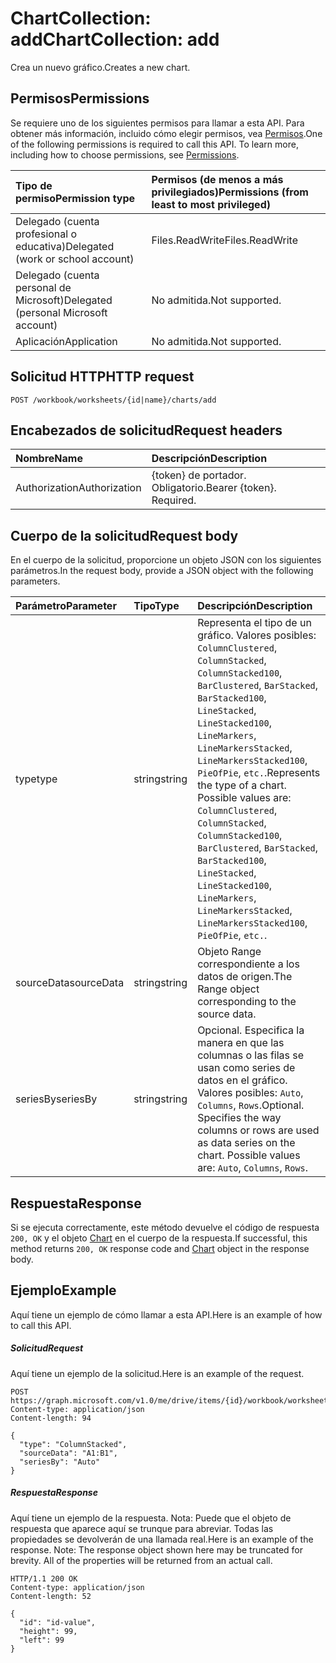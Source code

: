 # <a name="chartcollection-add"></a><span data-ttu-id="70401-101">ChartCollection: add</span><span class="sxs-lookup"><span data-stu-id="70401-101">ChartCollection: add</span></span>

<span data-ttu-id="70401-102">Crea un nuevo gráfico.</span><span class="sxs-lookup"><span data-stu-id="70401-102">Creates a new chart.</span></span>
## <a name="permissions"></a><span data-ttu-id="70401-103">Permisos</span><span class="sxs-lookup"><span data-stu-id="70401-103">Permissions</span></span>
<span data-ttu-id="70401-p101">Se requiere uno de los siguientes permisos para llamar a esta API. Para obtener más información, incluido cómo elegir permisos, vea [Permisos](../../../concepts/permissions_reference.md).</span><span class="sxs-lookup"><span data-stu-id="70401-p101">One of the following permissions is required to call this API. To learn more, including how to choose permissions, see [Permissions](../../../concepts/permissions_reference.md).</span></span>

|<span data-ttu-id="70401-106">Tipo de permiso</span><span class="sxs-lookup"><span data-stu-id="70401-106">Permission type</span></span>      | <span data-ttu-id="70401-107">Permisos (de menos a más privilegiados)</span><span class="sxs-lookup"><span data-stu-id="70401-107">Permissions (from least to most privileged)</span></span>              |
|:--------------------|:---------------------------------------------------------|
|<span data-ttu-id="70401-108">Delegado (cuenta profesional o educativa)</span><span class="sxs-lookup"><span data-stu-id="70401-108">Delegated (work or school account)</span></span> | <span data-ttu-id="70401-109">Files.ReadWrite</span><span class="sxs-lookup"><span data-stu-id="70401-109">Files.ReadWrite</span></span>    |
|<span data-ttu-id="70401-110">Delegado (cuenta personal de Microsoft)</span><span class="sxs-lookup"><span data-stu-id="70401-110">Delegated (personal Microsoft account)</span></span> | <span data-ttu-id="70401-111">No admitida.</span><span class="sxs-lookup"><span data-stu-id="70401-111">Not supported.</span></span>    |
|<span data-ttu-id="70401-112">Aplicación</span><span class="sxs-lookup"><span data-stu-id="70401-112">Application</span></span> | <span data-ttu-id="70401-113">No admitida.</span><span class="sxs-lookup"><span data-stu-id="70401-113">Not supported.</span></span> |

## <a name="http-request"></a><span data-ttu-id="70401-114">Solicitud HTTP</span><span class="sxs-lookup"><span data-stu-id="70401-114">HTTP request</span></span>
<!-- { "blockType": "ignored" } -->
```http
POST /workbook/worksheets/{id|name}/charts/add

```
## <a name="request-headers"></a><span data-ttu-id="70401-115">Encabezados de solicitud</span><span class="sxs-lookup"><span data-stu-id="70401-115">Request headers</span></span>
| <span data-ttu-id="70401-116">Nombre</span><span class="sxs-lookup"><span data-stu-id="70401-116">Name</span></span>       | <span data-ttu-id="70401-117">Descripción</span><span class="sxs-lookup"><span data-stu-id="70401-117">Description</span></span>|
|:---------------|:----------|
| <span data-ttu-id="70401-118">Authorization</span><span class="sxs-lookup"><span data-stu-id="70401-118">Authorization</span></span>  | <span data-ttu-id="70401-p102">{token} de portador. Obligatorio.</span><span class="sxs-lookup"><span data-stu-id="70401-p102">Bearer {token}. Required.</span></span> |

## <a name="request-body"></a><span data-ttu-id="70401-121">Cuerpo de la solicitud</span><span class="sxs-lookup"><span data-stu-id="70401-121">Request body</span></span>
<span data-ttu-id="70401-122">En el cuerpo de la solicitud, proporcione un objeto JSON con los siguientes parámetros.</span><span class="sxs-lookup"><span data-stu-id="70401-122">In the request body, provide a JSON object with the following parameters.</span></span>

| <span data-ttu-id="70401-123">Parámetro</span><span class="sxs-lookup"><span data-stu-id="70401-123">Parameter</span></span>    | <span data-ttu-id="70401-124">Tipo</span><span class="sxs-lookup"><span data-stu-id="70401-124">Type</span></span>   |<span data-ttu-id="70401-125">Descripción</span><span class="sxs-lookup"><span data-stu-id="70401-125">Description</span></span>|
|:---------------|:--------|:----------|
|<span data-ttu-id="70401-126">type</span><span class="sxs-lookup"><span data-stu-id="70401-126">type</span></span>|<span data-ttu-id="70401-127">string</span><span class="sxs-lookup"><span data-stu-id="70401-127">string</span></span>|<span data-ttu-id="70401-p103">Representa el tipo de un gráfico.  Valores posibles: `ColumnClustered`, `ColumnStacked`, `ColumnStacked100`, `BarClustered`, `BarStacked`, `BarStacked100`, `LineStacked`, `LineStacked100`, `LineMarkers`, `LineMarkersStacked`, `LineMarkersStacked100`, `PieOfPie`, `etc.`.</span><span class="sxs-lookup"><span data-stu-id="70401-p103">Represents the type of a chart.  Possible values are: `ColumnClustered`, `ColumnStacked`, `ColumnStacked100`, `BarClustered`, `BarStacked`, `BarStacked100`, `LineStacked`, `LineStacked100`, `LineMarkers`, `LineMarkersStacked`, `LineMarkersStacked100`, `PieOfPie`, `etc.`.</span></span>|
|<span data-ttu-id="70401-130">sourceData</span><span class="sxs-lookup"><span data-stu-id="70401-130">sourceData</span></span>|<span data-ttu-id="70401-131">string</span><span class="sxs-lookup"><span data-stu-id="70401-131">string</span></span>|<span data-ttu-id="70401-132">Objeto Range correspondiente a los datos de origen.</span><span class="sxs-lookup"><span data-stu-id="70401-132">The Range object corresponding to the source data.</span></span>|
|<span data-ttu-id="70401-133">seriesBy</span><span class="sxs-lookup"><span data-stu-id="70401-133">seriesBy</span></span>|<span data-ttu-id="70401-134">string</span><span class="sxs-lookup"><span data-stu-id="70401-134">string</span></span>|<span data-ttu-id="70401-p104">Opcional. Especifica la manera en que las columnas o las filas se usan como series de datos en el gráfico.  Valores posibles: `Auto`, `Columns`, `Rows`.</span><span class="sxs-lookup"><span data-stu-id="70401-p104">Optional. Specifies the way columns or rows are used as data series on the chart.  Possible values are: `Auto`, `Columns`, `Rows`.</span></span>|

## <a name="response"></a><span data-ttu-id="70401-138">Respuesta</span><span class="sxs-lookup"><span data-stu-id="70401-138">Response</span></span>

<span data-ttu-id="70401-139">Si se ejecuta correctamente, este método devuelve el código de respuesta `200, OK` y el objeto [Chart](../resources/chart.md) en el cuerpo de la respuesta.</span><span class="sxs-lookup"><span data-stu-id="70401-139">If successful, this method returns `200, OK` response code and [Chart](../resources/chart.md) object in the response body.</span></span>

## <a name="example"></a><span data-ttu-id="70401-140">Ejemplo</span><span class="sxs-lookup"><span data-stu-id="70401-140">Example</span></span>
<span data-ttu-id="70401-141">Aquí tiene un ejemplo de cómo llamar a esta API.</span><span class="sxs-lookup"><span data-stu-id="70401-141">Here is an example of how to call this API.</span></span>
##### <a name="request"></a><span data-ttu-id="70401-142">Solicitud</span><span class="sxs-lookup"><span data-stu-id="70401-142">Request</span></span>
<span data-ttu-id="70401-143">Aquí tiene un ejemplo de la solicitud.</span><span class="sxs-lookup"><span data-stu-id="70401-143">Here is an example of the request.</span></span>
<!-- {
  "blockType": "request",
  "name": "chartcollection_add"
}-->
```http
POST https://graph.microsoft.com/v1.0/me/drive/items/{id}/workbook/worksheets/{id|name}/charts/add
Content-type: application/json
Content-length: 94

{
  "type": "ColumnStacked",
  "sourceData": "A1:B1",
  "seriesBy": "Auto"
}
```

##### <a name="response"></a><span data-ttu-id="70401-144">Respuesta</span><span class="sxs-lookup"><span data-stu-id="70401-144">Response</span></span>
<span data-ttu-id="70401-p105">Aquí tiene un ejemplo de la respuesta. Nota: Puede que el objeto de respuesta que aparece aquí se trunque para abreviar. Todas las propiedades se devolverán de una llamada real.</span><span class="sxs-lookup"><span data-stu-id="70401-p105">Here is an example of the response. Note: The response object shown here may be truncated for brevity. All of the properties will be returned from an actual call.</span></span>
<!-- {
  "blockType": "response",
  "truncated": true,
  "@odata.type": "microsoft.graph.chart"
} -->
```http
HTTP/1.1 200 OK
Content-type: application/json
Content-length: 52

{
  "id": "id-value",
  "height": 99,
  "left": 99
}
```

<!-- uuid: 8fcb5dbc-d5aa-4681-8e31-b001d5168d79
2015-10-25 14:57:30 UTC -->
<!-- {
  "type": "#page.annotation",
  "description": "ChartCollection: add",
  "keywords": "",
  "section": "documentation",
  "tocPath": ""
}-->
